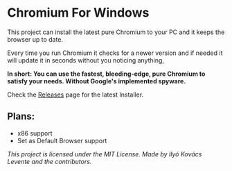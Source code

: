 # Chromium For Windows
This project can install the latest pure Chromium to your PC and it keeps the browser up to date.

Every time you run Chromium it checks for a newer version and if needed it will update it in seconds without you noticing anything,

**In short: You can use the fastest, bleeding-edge, pure Chromium to satisfy your needs. Without Google's implemented spyware.**

Check the [Releases](https://github.com/iklevente/ChromiumForWindows/releases) page for the latest Installer.

## Plans:

 - x86 support
 - Set as Default Browser support

*This project is licensed under the MIT License. Made by Ilyó Kovács Levente and the contributors.*

